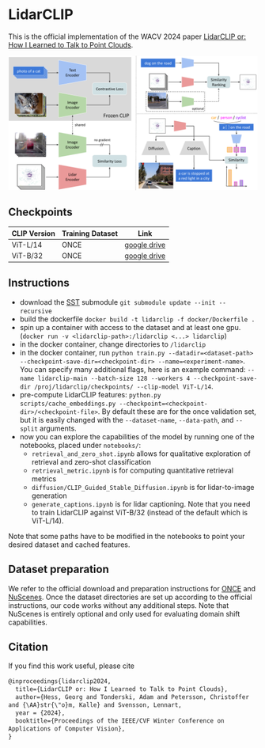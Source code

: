 # LidarCLIP

This is the official implementation of the WACV 2024 paper [LidarCLIP or: How I Learned to Talk to Point Clouds](https://arxiv.org/abs/2212.06858).

![LidarCLIP overview](docs/method_overview.png)
## Checkpoints

| CLIP Version | Training Dataset | Link                                                                              |
| ------------ | ---------------- | --------------------------------------------------------------------------------- |
| ViT-L/14     | ONCE             | [google drive](https://drive.google.com/file/d/1ANImRlmcZ3Yoa1jbLrQO57M0-T2iIbL2) |
| ViT-B/32     | ONCE             | [google drive](https://drive.google.com/file/d/1eNsfQDz7TYT2UCYhxKQcWIZMfAuAHkUA) |


## Instructions

- download the [SST](https://github.com/tusen-ai/SST) submodule `git submodule update --init --recursive`
- build the dockerfile `docker build -t lidarclip -f docker/Dockerfile .`
- spin up a container with access to the dataset and at least one gpu. (`docker run -v <lidarclip-path>:/lidarclip <...> lidarclip`)
- in the docker container, change directories to `/lidarclip`
- in the docker container, run `python train.py --datadir=<dataset-path> --checkpoint-save-dir=<checkpoint-dir> --name=<experiment-name>`. You can specify many additional flags, here is an example command: `--name lidarclip-main --batch-size 128 --workers 4 --checkpoint-save-dir /proj/lidarclip/checkpoints/ --clip-model ViT-L/14`.
- pre-compute LidarCLIP features: `python.py scripts/cache_embeddings.py --checkpoint=<checkpoint-dir>/<checkpoint-file>`. By default these are for the once validation set, but it is easily changed with the `--dataset-name`, `--data-path`, and `--split` arguments.
- now you can explore the capabilities of the model by running one of the notebooks, placed under `notebooks/`:
    - `retrieval_and_zero_shot.ipynb` allows for qualitative exploration of retrieval and zero-shot classification
    - `retrieval_metric.ipynb` is for computing quantitative retrieval metrics
    - `diffusion/CLIP_Guided_Stable_Diffusion.ipynb` is for lidar-to-image generation
    - `generate_captions.ipynb` is for lidar captioning. Note that you need to train LidarCLIP against ViT-B/32 (instead of the default which is ViT-L/14).

Note that some paths have to be modified in the notebooks to point your desired dataset and cached features.

## Dataset preparation

We refer to the official download and preparation instructions for [ONCE](https://once-for-auto-driving.github.io/download.html) and [NuScenes](https://nuscenes.org/nuscenes#download). Once the dataset directories are set up according to the official instructions, our code works without any additional steps. Note that NuScenes is entirely optional and only used for evaluating domain shift capabilities.

## Citation

If you find this work useful, please cite

```
@inproceedings{lidarclip2024,
  title={LidarCLIP or: How I Learned to Talk to Point Clouds},
  author={Hess, Georg and Tonderski, Adam and Petersson, Christoffer and {\AA}str{\"o}m, Kalle} and Svensson, Lennart,
  year = {2024},
  booktitle={Proceedings of the IEEE/CVF Winter Conference on Applications of Computer Vision},
}
```
